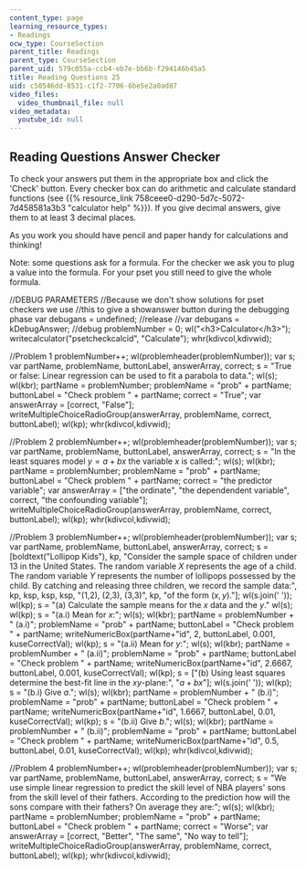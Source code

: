 ```yaml
---
content_type: page
learning_resource_types:
- Readings
ocw_type: CourseSection
parent_title: Readings
parent_type: CourseSection
parent_uid: 579c055a-ccb4-eb7e-bb6b-f294146b45a5
title: Reading Questions 25
uid: c50546dd-8531-c1f2-7706-6be5e2a0ad87
video_files:
  video_thumbnail_file: null
video_metadata:
  youtube_id: null
---
```


Reading Questions Answer Checker
--------------------------------

To check your answers put them in the appropriate box and click the 'Check' button. Every checker box can do arithmetic and calculate standard functions (see {{% resource_link 758ceee0-d290-5d7c-5072-7d458581a3b3 "calculator help" %}}). If you give decimal answers, give them to at least 3 decimal places.

As you work you should have pencil and paper handy for calculations and thinking!

Note: some questions ask for a formula. For the checker we ask you to plug a value into the formula. For your pset you still need to give the whole formula.

//DEBUG PARAMETERS //Because we don't show solutions for pset checkers we use //this to give a showanswer button during the debugging phase var debugans = undefined; //release //var debugans = kDebugAnswer; //debug problemNumber = 0; wl("\<h3>Calculator\</h3>"); writecalculator("psetcheckcalcid", "Calculate"); whr(kdivcol,kdivwid);

//Problem 1 problemNumber++; wl(problemheader(problemNumber)); var s; var partName, problemName, buttonLabel, answerArray, correct; s = "True or false: Linear regression can be used to fit a parabola to data."; wl(s); wl(kbr); partName = problemNumber; problemName = "prob" + partName; buttonLabel = "Check problem " + partName; correct = "True"; var answerArray = \[correct, "False"\]; writeMultipleChoiceRadioGroup(answerArray, problemName, correct, buttonLabel); wl(kp); whr(kdivcol,kdivwid);

//Problem 2 problemNumber++; wl(problemheader(problemNumber)); var s; var partName, problemName, buttonLabel, answerArray, correct; s = "In the least squares model $y = a + bx$ the variable $x$ is called:"; wl(s); wl(kbr); partName = problemNumber; problemName = "prob" + partName; buttonLabel = "Check problem " + partName; correct = "the predictor variable"; var answerArray = \["the ordinate", "the dependendent variable", correct, "the confounding variable"\]; writeMultipleChoiceRadioGroup(answerArray, problemName, correct, buttonLabel); wl(kp); whr(kdivcol,kdivwid);

//Problem 3 problemNumber++; wl(problemheader(problemNumber)); var s; var partName, problemName, buttonLabel, answerArray, correct; s = \[boldtext("Lollipop Kids"), kp, "Consider the sample space of children under 13 in the United States. The random variable $X$ represents the age of a child. The random variable $Y$ represents the number of lollipops possessed by the child. By catching and releasing three children, we record the sample data:", kp, ksp, ksp, ksp, "(1,2), (2,3), (3,3)", kp, "of the form $(x,y)$."\]; wl(s.join(' ')); wl(kp); s = "(a) Calculate the sample means for the $x$ data and the $y$." wl(s); wl(kp); s = "(a.i) Mean for $x$:"; wl(s); wl(kbr); partName = problemNumber + " (a.i)"; problemName = "prob" + partName; buttonLabel = "Check problem " + partName; writeNumericBox(partName+"id", 2, buttonLabel, 0.001, kuseCorrectVal); wl(kp); s = "(a.ii) Mean for $y$:"; wl(s); wl(kbr); partName = problemNumber + " (a.ii)"; problemName = "prob" + partName; buttonLabel = "Check problem " + partName; writeNumericBox(partName+"id", 2.6667, buttonLabel, 0.001, kuseCorrectVal); wl(kp); s = \["(b) Using least squares determine the best-fit line in the $xy$-plane:", "$a + bx$"\]; wl(s.join(' ')); wl(kp); s = "(b.i) Give $a$."; wl(s); wl(kbr); partName = problemNumber + " (b.i)"; problemName = "prob" + partName; buttonLabel = "Check problem " + partName; writeNumericBox(partName+"id", 1.6667, buttonLabel, 0.01, kuseCorrectVal); wl(kp); s = "(b.ii) Give $b$."; wl(s); wl(kbr); partName = problemNumber + " (b.ii)"; problemName = "prob" + partName; buttonLabel = "Check problem " + partName; writeNumericBox(partName+"id", 0.5, buttonLabel, 0.01, kuseCorrectVal); wl(kp); whr(kdivcol,kdivwid);

//Problem 4 problemNumber++; wl(problemheader(problemNumber)); var s; var partName, problemName, buttonLabel, answerArray, correct; s = "We use simple linear regression to predict the skill level of NBA players' sons from the skill level of their fathers. According to the prediction how will the sons compare with their fathers? On average they are:"; wl(s); wl(kbr); partName = problemNumber; problemName = "prob" + partName; buttonLabel = "Check problem " + partName; correct = "Worse"; var answerArray = \[correct, "Better", "The same", "No way to tell"\]; writeMultipleChoiceRadioGroup(answerArray, problemName, correct, buttonLabel); wl(kp); whr(kdivcol,kdivwid);